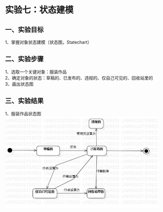 # 实验七：状态建模

## 一、实验目标  
1、掌握对象状态建模（状态图，Statechart）

## 二、实验步骤
1、选取一个关键对象：服装作品  
2、确定对象的状态：草稿的、已发布的、违规的、仅自己可见的、回收站里的  
3、画出状态图  

## 三、实验结果
1、服装作品状态图  
![服装作品状态图](./lab7_服装作品状态图.jpg)  
